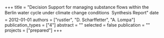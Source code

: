 +++
title = "Decision Support for managing substance flows within the Berlin water cycle under climate change conditions  Synthesis Report"
date = 2012-01-01
authors = ["rustler", "D. Scharffetter", "A. Lompa"]
publication_types = ["4"]
abstract = ""
selected = false
publication = ""
projects = ["prepared"]
+++

